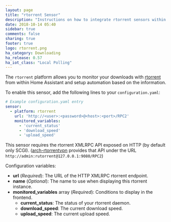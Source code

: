 ```yaml
---
layout: page
title: "rtorrent Sensor"
description: "Instructions on how to integrate rtorrent sensors within Home Assistant."
date: 2018-10-14 05:40
sidebar: true
comments: false
sharing: true
footer: true
logo: rtorrent.png
ha_category: Downloading
ha_release: 0.57
ha_iot_class: "Local Polling"
---
```


The `rtorrent` platform allows you to monitor your downloads with [rtorrent](https://rakshasa.github.io/rtorrent/) from within Home Assistant and setup automation based on the information.

To enable this sensor, add the following lines to your `configuration.yaml`:

```yaml
# Example configuration.yaml entry
sensor:
  - platform: rtorrent
    url: 'http://<user>:<password>@<host>:<port>/RPC2'
    monitored_variables:
      - 'current_status'
      - 'download_speed'
      - 'upload_speed'
```

This sensor requires the rtorrent XMLRPC API exposed on HTTP (by default only SCGI).
([arch-rtorrentvpn](https://github.com/binhex/arch-rtorrentvpn) provides that API under the URL `http://admin:rutorrent@127.0.0.1:9080/RPC2`)

Configuration variables:

- **url** (*Required*): The URL of the HTTP XMLRPC rtorrent endpoint.
- **name** (*Optional*): The name to use when displaying this rtorrent instance.
- **monitored_variables** array (*Required*): Conditions to display in the frontend.
  - **current_status**: The status of your rtorrent daemon.
  - **download_speed**: The current download speed.
  - **upload_speed**: The current upload speed.
